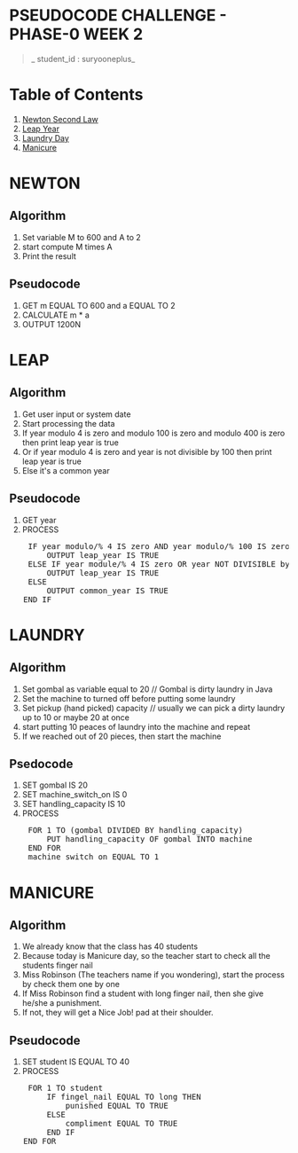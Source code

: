 # PSEUDOCODE CHALLENGE - PHASE-0 WEEK 2

>_ student_id : suryooneplus_

# Table of Contents

1. <a href="#newton">Newton Second Law</a>
2. <a href="#leap">Leap Year</a>
3. <a href="#laundry">Laundry Day</a>
4. <a href="#manicure">Manicure</a>

# NEWTON


## Algorithm

1. Set variable M to 600 and A to 2
2. start compute M times A
3. Print the result

## Pseudocode

1. GET m EQUAL TO 600 and a EQUAL TO 2
2. CALCULATE m * a
3. OUTPUT 1200N

# LEAP

## Algorithm

1. Get user input or system date
2. Start processing the data
3. If year modulo 4 is zero and modulo 100 is zero and modulo 400 is zero then print leap year is true
4. Or if year modulo 4 is zero and year is not divisible by 100 then print leap year is true
5. Else it's a common year

## Pseudocode

1. GET year
2. PROCESS
<pre>
    IF year modulo/% 4 IS zero AND year modulo/% 100 IS zero AND year modulo/% 400 IS zero THEN
        OUTPUT leap_year IS TRUE
    ELSE IF year module/% 4 IS zero OR year NOT DIVISIBLE by 100 THEN
        OUTPUT leap_year IS TRUE
    ELSE
        OUTPUT common_year IS TRUE
   END IF
</pre>

# LAUNDRY

## Algorithm

1. Set gombal as variable equal to 20 // Gombal is dirty laundry in Java
2. Set the machine to turned off before putting some laundry
3. Set pickup (hand picked) capacity // usually we can pick a dirty laundry up to 10 or maybe 20 at once
4. start putting 10 peaces of laundry into the machine and repeat
5. If we reached out of 20 pieces, then start the machine

## Psedocode

1. SET gombal IS 20
2. SET machine_switch_on IS 0
3. SET handling_capacity IS 10
4. PROCESS
<pre>
    FOR 1 TO (gombal DIVIDED BY handling_capacity)
        PUT handling_capacity OF gombal INTO machine
    END FOR
    machine_switch_on EQUAL TO 1
</pre>

# MANICURE

## Algorithm

1. We already know that the class has 40 students
2. Because today is Manicure day, so the teacher start to check all the students finger nail
3. Miss Robinson (The teachers name if you wondering), start the process by check them one by one
4. If Miss Robinson find a student with long finger nail, then she give he/she a punishment.
5. If not, they will get a Nice Job! pad at their shoulder.

## Pseudocode

1. SET student IS EQUAL TO 40
2. PROCESS
<pre>
    FOR 1 TO student
        IF fingel_nail EQUAL TO long THEN
            punished EQUAL TO TRUE
        ELSE
            compliment EQUAL TO TRUE
        END IF
   END FOR 
</pre>
